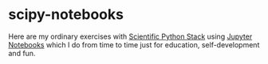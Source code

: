 # scipy-notebooks

Here are my ordinary exercises with [Scientific Python Stack](https://scipy.org/)
using  [Jupyter Notebooks](https://jupyter.org/) which I do from time to time 
just for education, self-development and fun.

